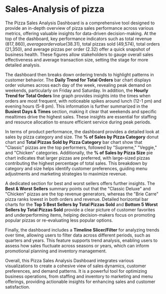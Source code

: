 # Sales-Analysis of pizza
The Pizza Sales Analysis Dashboard is a comprehensive tool designed to provide an in-depth overview of pizza sales performance across various metrics, offering valuable insights for data-driven decision-making. At the top of the dashboard, key performance indicators such as total revenue ($817,860), average order value ($38.31), total pizzas sold (49,574), total orders (21,350), and average pizzas per order (2.32) offer a quick snapshot of business health. These figures allow stakeholders to gauge overall sales effectiveness and average transaction size, setting the stage for more detailed analysis.

The dashboard then breaks down ordering trends to highlight patterns in customer behavior. The **Daily Trend for Total Orders** bar chart displays order volumes across each day of the week, revealing peak demand on weekends, particularly on Friday and Saturday. In addition, the **Hourly Trend for Total Orders** line graph provides insights into the times when orders are most frequent, with noticeable spikes around lunch (12-1 pm) and evening hours (5-8 pm). This information is further summarized in the **Busiest Days & Times** section, making it clear that weekends and specific mealtimes drive the highest sales. These insights are essential for staffing and resource allocation to ensure efficient service during peak periods.

In terms of product performance, the dashboard provides a detailed look at sales by pizza category and size. The **% of Sales by Pizza Category** donut chart and **Total Pizzas Sold by Pizza Category** bar chart show that "Classic" pizzas are the top performers, followed by "Supreme," "Veggie," and "Chicken" categories. Additionally, the **% of Sales by Pizza Size** pie chart indicates that larger pizzas are preferred, with large-sized pizzas contributing the highest percentage of total sales. This breakdown by category and size helps identify customer preferences, guiding menu adjustments and marketing strategies to maximize revenue.

A dedicated section for best and worst sellers offers further insights. The **Best & Worst Sellers** summary points out that the "Classic Deluxe" and "Chicken" pizzas are the top revenue generators, whereas the "Brie Carre" pizza ranks lowest in both orders and revenue. Detailed horizontal bar charts for the **Top 5 Best Sellers by Total Pizzas Sold** and **Bottom 5 Worst Sellers by Total Pizzas Sold** provide a clear picture of customer favorites and underperforming items, helping decision-makers focus on promoting popular pizzas or re-evaluating less popular options.

Finally, the dashboard includes a **Timeline Slicer/Filter** for analyzing trends over time, allowing users to filter data across different periods, such as quarters and years. This feature supports trend analysis, enabling users to assess how sales fluctuate across seasons or years, which can inform promotional planning and inventory management.

Overall, this Pizza Sales Analysis Dashboard integrates various visualizations to create a cohesive view of sales dynamics, customer preferences, and demand patterns. It is a powerful tool for optimizing business operations, from staffing and inventory to marketing and menu offerings, providing actionable insights for enhancing sales and customer satisfaction.

